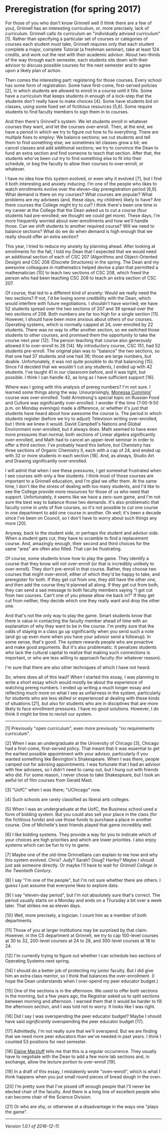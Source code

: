 Preregistration (for spring 2017)
=================================

For those of you who don't know Grinnell well (I think there are a few
of you), Grinnell has an interesting curriculum, or, more precisely,
lack of curriculum.  Grinnell calls its curriculum an "individually
advised curriculum" [1].  Rather than specifying a particular set of
courses or categories of courses each student must take, Grinnell
requires only that each student complete a major, complete Tutorial
(a freshman seminar), take at least 124 credits, and work out the rest
with their academic advisor.  About two-thirds of the way through each
semester, each students sits down with their advisor to discuss possible
courses for the next semester and to agree upon a likely plan of action.

Then comes the interesting part: registering for those courses.
Every school has some form of registration.  Some have first-come,
first-served policies [2], in which students are allowed to enroll in
a course until it fills.  Some have a curriculum that keeps students
in enough of a lock-step that the students don't really have to make
choices [4].  Some have students bid on classes, using some fixed set
of fictitious resources [5,6].  Some require students to find faculty
members to sign them in to courses.

And then there's Grinnell's system.  We let students enroll in whatever
courses they want, and let the courses over-enroll.  Then, at the end,
we have a period in which we try to figure out how to fix everything.
There are multiple fixes to employ: We balance sections; we cut students
and tell them to find something else; we sometimes let classes grow a bit;
we cancel classes and add additional sections; we try to convince the
Dean to fund an extra section and find someone to teach that section.
After that, the students who've been cut try to find something else to
fit into their schedule, or beg the faculty to allow their courses to
over-enroll, or whatever.

I have no idea how this system evolved, or even why it evolved [7],
but I find it both interesting and anxiety inducing.  I'm one of
the people who likes to watch enrollments evolve over the eleven-day
preregistration period [8,9].  What demand is there on my courses?
What courses are popular?  What problems are my advisees (and, these days,
my children) likely to have?  Are there courses the College might try
to cut?  I think there's been one time in my career at the College that
the Dean asked us to cut a course (four students had pre-enrolled; we
thought we could get more).  These days, I'm more frequently worried about
over-enrollments and how we'll handle those.  Can we shift students to
another required course?  Will we need to balance sections?  What do we do
when demand is high enough that we really should offer an extra section?

This year, I tried to reduce my anxiety by planning ahead.  After looking
at enrollments for the fall, I told my Dean that I expected that we
would need an additional section of each of CSC 207 (Algorithms and
Object-Oriented Design) and CSC 208 (Discrete Structures) in the spring.
The Dean and my awesome colleagues in mathematics helped devise a plan
that permitted a mathematician [10] to teach two sections of CSC 208,
which freed the person who had been teaching CSC 208 to teach an extra
section of CSC 207.

Of course, that led to a different kind of anxiety: Would we really
need the two sections?  If not, I'd be losing some credibility with
the Dean, which would interfere with future negotiations.  I shouldn't
have worried; we have 52 students spread over the two sections of 207
and 39 spread over the two sections of 208.  Both numbers are far too
high for a single section [11].  However, I should have been more anxious
about others of our courses.  Operating systems, which is normally capped
at 24, over-enrolled by 22 students.  There was no way to offer another
section, so we switched those students to other courses, and promised
them the opportunity to take the course next year [12].  The person
teaching that course also generously allowed it to over-enroll to 28 [14].
My introductory course, CSC 151, had 52 students pre-enroll.  The original
plan was to "balance" the two sections, so that one had 37 students and
one had 36; those are large numbers, but doable.  Unfortunately, it was
not quite possible to do that balancing [15].  Since I'd decided that
we wouldn't cut any students, I ended up with 42 students.  I've taught
41 in our classroom before, and it was tight, but possible.  I think I
can handle 42, as long as I have sufficient support [16].

Where was I going with this analysis of prereg numbers?  I'm not sure.
I learned some things along the way.  Unsurprisingly, [Monessa
Cummins](monessa-cummins.html)' course was over-enrolled.  Todd Armstrong's
special topic on Russian Food and Culture was significantly over-enrolled.
I wonder if the time (7:00-9:50 p.m. on Monday evenings) made a
difference, or whether it's just that students have heard about how
awesome the course is.  The period in which students register (before
we try to adjust)  Television writing over-enrolled, but I think we knew
it would.  David Campbell's Nations and Global Environment over-enrolled,
but it always does.  Math seemed to have even more pressures than normal;
both sections of Linear algebra significantly over-enrolled, and Math
had to cancel an upper-level seminar in order to offer a third section.
I've probably heard this before, but Chemistry has three sections of
Organic Chemistry II, each with a cap of 24, and ended up with 32 or
more students in each section [18].  And, as always, Studio Art and
Drawing significantly over-enrolled.

I will admit that when I see these pressures, I get somewhat frustrated
when I see courses with only a few students.  I think most of those
courses are important to a Grinnell education, and I'm glad we offer
them.  At the same time, I don't like the stress of dealing with too
many students, and I'd like to see the College provide more resources
for those of us who need that support.  Unfortunately, it seems like
we have a zero-sum game, and I'm not sure the best way to balance those
two demands.  It's also problematic that faculty come in units of five
courses, so it's not possible to cut one course in one department to add
one course in another.  Oh well; it's been a decade since I've been on
Council, so I don't have to worry about such things any more [20].

Anyway, back to the student side, or perhaps the student and advisor side.
When a student gets cut, they have to scramble to find a replacement
course.  And, amazingly enough, their second and third choices for the
same "area" are often also filled.  That can be frustrating.

Of course, some students know how to play the game.  They identify
a course that they know will not over-enroll (or that is incredibly
unlikely to over-enroll).  They don't pre-enroll in that course.  Rather,
they choose two courses that might over-enroll, either of which they'd
be happy to take, and preregister for both.  If they get cut from one,
they still have the other one, and then add the course they'd planned
all along.  If they get cut from both, they can send a sad message to
both faculty members saying "I got cut from *two* courses.  Can't one
of you please allow me back in?"  If they get cut from neither, they
decide which one they really want and drop the other one.

And that's not the only way to play the game.  Smart students know that
there is value in contacting the faculty member ahead of time with an
explanation of why they want to be in the course.  I'm pretty sure that
the odds of staying in a class go up significantly when you send such a
note (and go up even more when you have your advisor send a followup).
In some sense, that's good.  The system rewards people who are proactive 
and make good arguments.  But it's also problematic.  It penalizes 
students who lack the cultural capital to realize that making such
connections is important, or who are less willing to approach faculty
(for whatever reason).

I'm sure that there are also other techniques of which I have not heard.

So, where does all of this lead?  When I started this essay, I was
planning to write a short essay which would mostly be about the experience
of watching prereg numbers.  I ended up writing a much longer essay
and reflecting much more on what I see as unfairness in the system,
particularly for students who are less skilled or experienced at
dealing with these kinds of situations [21], but also for students who
are in disciplines that are more likely to face enrollment pressures.
I have no good solutions.  However, I do think it might be time to
revisit our system.

---

[1] Previously "open curriculum", even more previously "no requirements
curriculum".

[2] When I was an undergraduate at the University of Chicago [3], Chicago
had a first-come, first-served policy.  That meant that it was essential
to get the earliest possible appointment with your advisor, particularly
if you wanted something like Bevington's Shakespeare.  When I was there,
people camped out for advising appointments.  I was fortunate that I
had an advisor with few advisees, so I didn't need to camp out, but I
hung out with friends who did.  For some reason, I never chose to take
Shakespeare, but I took an awful lot of film courses from Gerald Mast.

[3] "UofC" when I was there; "UChicago" now.

[4] Such schools are rarely classified as liberal arts colleges.

[5] When I was an undergraduate at the UofC, the Business school used a
form of bidding system.  But you could also sell your place in the class
(for the fictitious funds) and use those funds to purchase a place in 
another course.  One of Michelle's best friends played that game incredibly
well.

[6] I like bidding systems.  They provide a way for you to indicate which
of your choices are high priorities and which are lower priorities.  I
also enjoy systems which can be fun to try to game.

[7] Maybe one of the old-time Grinnellians can explain to me how and why
this system evolved.  Chris?  Judy?  Sarah?  Doug?  Harley?  Maybe I
should just ask someone directly.  Or maybe I'll have to wait for
_Grinnell College in the Twentieth Century_.

[8] I say "I'm one of the people", but I'm not sure whether there are
others.  I guess I just assume that everyone likes to explore data.

[9] I say "eleven-day period", but I'm not absolutely sure that's 
correct.  The period usually starts on a Monday and ends on a Thursday
a bit over a week later.  That strikes me as eleven days.

[10] Well, more precisely, a logician.  I count him as a member of both
departments.

[11] Those of you at larger institutions may be surprised by that claim.
However, in the CS department at Grinnell, we try to cap 100-level
courses at 30 to 32, 200-level courses at 24 to 28, and 300-level
courses at 18 to 24.

[12] I'm currently trying to figure out whether I can schedule two
sections of Operating Systems next spring.

[14] I should do a better job of protecting my junior faculty.  But
I did give him an extra class mentor, so I think that balances the
over-enrollment.  (I hope the Dean understands when I over-spend my
peer educator budget.)

[15] One of the sections is in the afternoon.  We used to offer both
sections in the morning, but a few years ago, the Registrar asked us
to split sections between morning and afternoon.  I warned them that
it would be harder to fill the afternoon section, and I was told not
to worry.  It looks like I was right.

[16] Did I say I was overspending the peer educator budget?  Maybe I
should have said *significantly* overspending the peer educator budget [17].

[17] Admittedly, I'm not really sure that we'll overspend.  But we are
finding that we need more peer educators than we've needed in past years.
I think I counted 53 positions for next semester.

[18] [Elaine Marzluff](elaine-marzluff.html) tells me that this is a
regular occurrence.  They usually have to negotiate with the Dean to 
add a few more lab sections and, in exchange, allow the lecture portion
to over-enroll [19].

[19] In a draft of this essay, I mistakenly wrote "oven-enroll", which is
what I think happens when you put small round pieces of bread dough in
the oven.

[20] I'm pretty sure that I've pissed off enough people that I'll never
be elected chair of the faculty.  And there is a long line of excellent
people who can become chair of the Science Division.

[21] Or who are shy, or otherwise at a disadvantage in the ways one
"plays the game".

---

*Version 1.0.1 of 2016-12-11.*
